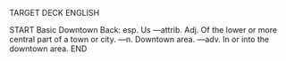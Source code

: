 TARGET DECK
ENGLISH

START
Basic
Downtown
Back: esp. Us —attrib. Adj. Of the lower or more central part of a town or city. —n. Downtown area. —adv. In or into the downtown area.
END
